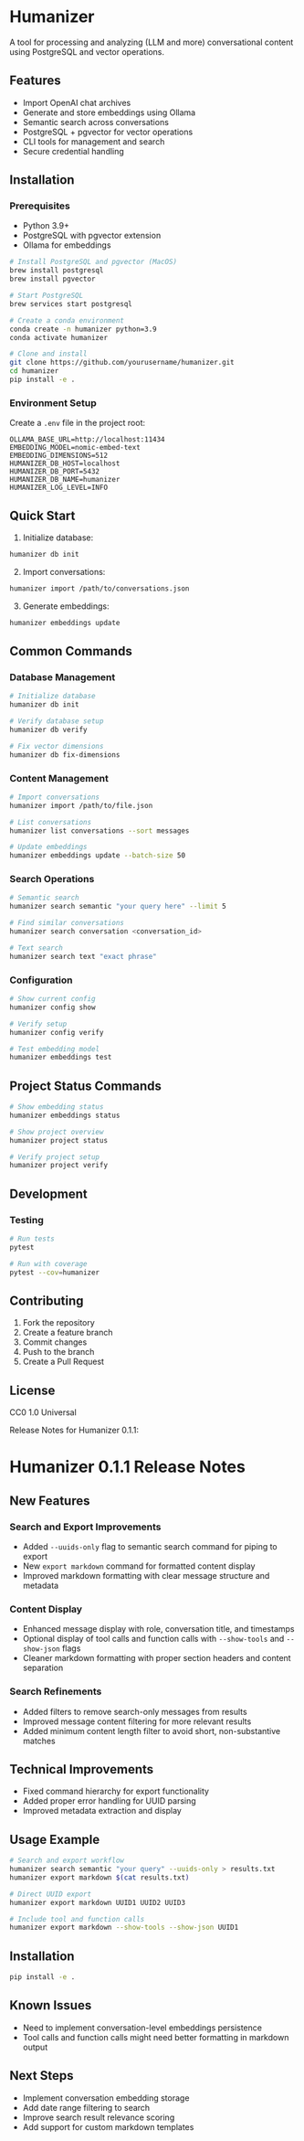 # Humanizer

A tool for processing and analyzing (LLM and more) conversational content using PostgreSQL and vector operations.

## Features

- Import OpenAI chat archives
- Generate and store embeddings using Ollama
- Semantic search across conversations
- PostgreSQL + pgvector for vector operations
- CLI tools for management and search
- Secure credential handling

## Installation

### Prerequisites

- Python 3.9+
- PostgreSQL with pgvector extension
- Ollama for embeddings

```bash
# Install PostgreSQL and pgvector (MacOS)
brew install postgresql
brew install pgvector

# Start PostgreSQL
brew services start postgresql

# Create a conda environment
conda create -n humanizer python=3.9
conda activate humanizer

# Clone and install
git clone https://github.com/yourusername/humanizer.git
cd humanizer
pip install -e .
```

### Environment Setup

Create a `.env` file in the project root:

```env
OLLAMA_BASE_URL=http://localhost:11434
EMBEDDING_MODEL=nomic-embed-text
EMBEDDING_DIMENSIONS=512
HUMANIZER_DB_HOST=localhost
HUMANIZER_DB_PORT=5432
HUMANIZER_DB_NAME=humanizer
HUMANIZER_LOG_LEVEL=INFO
```

## Quick Start

1. Initialize database:
```bash
humanizer db init
```

2. Import conversations:
```bash
humanizer import /path/to/conversations.json
```

3. Generate embeddings:
```bash
humanizer embeddings update
```

## Common Commands

### Database Management

```bash
# Initialize database
humanizer db init

# Verify database setup
humanizer db verify

# Fix vector dimensions
humanizer db fix-dimensions
```

### Content Management

```bash
# Import conversations
humanizer import /path/to/file.json

# List conversations
humanizer list conversations --sort messages

# Update embeddings
humanizer embeddings update --batch-size 50
```

### Search Operations

```bash
# Semantic search
humanizer search semantic "your query here" --limit 5

# Find similar conversations
humanizer search conversation <conversation_id>

# Text search
humanizer search text "exact phrase"
```

### Configuration

```bash
# Show current config
humanizer config show

# Verify setup
humanizer config verify

# Test embedding model
humanizer embeddings test
```

## Project Status Commands

```bash
# Show embedding status
humanizer embeddings status

# Show project overview
humanizer project status

# Verify project setup
humanizer project verify
```

## Development

### Testing

```bash
# Run tests
pytest

# Run with coverage
pytest --cov=humanizer
```


## Contributing

1. Fork the repository
2. Create a feature branch
3. Commit changes
4. Push to the branch
5. Create a Pull Request

## License

CC0 1.0 Universal


Release Notes for Humanizer 0.1.1:

# Humanizer 0.1.1 Release Notes

## New Features

### Search and Export Improvements
- Added `--uuids-only` flag to semantic search command for piping to export
- New `export markdown` command for formatted content display
- Improved markdown formatting with clear message structure and metadata

### Content Display
- Enhanced message display with role, conversation title, and timestamps
- Optional display of tool calls and function calls with `--show-tools` and `--show-json` flags
- Cleaner markdown formatting with proper section headers and content separation

### Search Refinements
- Added filters to remove search-only messages from results
- Improved message content filtering for more relevant results
- Added minimum content length filter to avoid short, non-substantive matches

## Technical Improvements
- Fixed command hierarchy for export functionality
- Added proper error handling for UUID parsing
- Improved metadata extraction and display

## Usage Example
```bash
# Search and export workflow
humanizer search semantic "your query" --uuids-only > results.txt
humanizer export markdown $(cat results.txt)

# Direct UUID export
humanizer export markdown UUID1 UUID2 UUID3

# Include tool and function calls
humanizer export markdown --show-tools --show-json UUID1
```

## Installation
```bash
pip install -e .
```

## Known Issues
- Need to implement conversation-level embeddings persistence
- Tool calls and function calls might need better formatting in markdown output

## Next Steps
- Implement conversation embedding storage
- Add date range filtering to search
- Improve search result relevance scoring
- Add support for custom markdown templates
